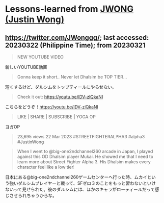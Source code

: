 # Lessons-learned from [JWONG (Justin Wong)](https://twitter.com/JWonggg?ref_src=twsrc%5Egoogle%7Ctwcamp%5Eserp%7Ctwgr%5Eauthor)

## https://twitter.com/JWonggg/; last accessed: 20230322 (Philippine Time); from 20230321

> NEW YOUTUBE VIDEO

新しいYOUTUBE動画

> Gonna keep it short.. Never let Dhalsim be TOP TIER...

短くするけど、ダルシムをトップティールにやらせない。

> Check it out: https://youtu.be/IDV-zlQkaNI

こちらをどうぞ！https://youtu.be/IDV-zlQkaNI

> LIKE | SHARE | SUBSCRIBE | YOGA OP

ヨガOP

> 23,695 views  22 Mar 2023  #STREETFIGHTERALPHA3 #alpha3 #JustinWong

> When I went to @big-one2ndchannel260 arcade in Japan, I played against this OD Dhalsim player Mukai. He showed me that I need to learn more about Street Fighter Alpha 3. His Dhalsim makes every character feel like a low tier!

日本にある@big-one2ndchannel260ゲームセンターへ行った時、ムカイという強いダルシムプレイヤーと戦って、SFゼロ３のことをもっと習わないといけないって見せられた。彼のダルシムには、ほかのキャラがローティールだって感じさせられちゃうからな。



